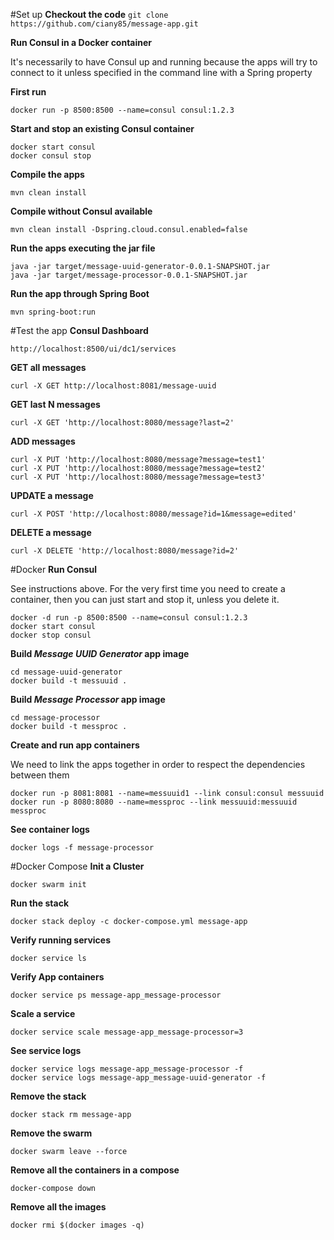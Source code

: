 #Set up
**Checkout the code**
`git clone https://github.com/ciany85/message-app.git`

**Run Consul in a Docker container**

It's necessarily to have Consul up and running because the apps will try to connect to it unless specified in the command line with a Spring property

**First run**

`docker run -p 8500:8500 --name=consul consul:1.2.3`

**Start and stop an existing Consul container**

```
docker start consul
docker consul stop
```

**Compile the apps**

`mvn clean install`

**Compile without Consul available**
 
`mvn clean install -Dspring.cloud.consul.enabled=false`

**Run the apps executing the jar file**

```
java -jar target/message-uuid-generator-0.0.1-SNAPSHOT.jar
java -jar target/message-processor-0.0.1-SNAPSHOT.jar
```

**Run the app through Spring Boot**

`mvn spring-boot:run`

#Test the app
**Consul Dashboard**

`http://localhost:8500/ui/dc1/services`

**GET all messages**

`curl -X GET http://localhost:8081/message-uuid`

**GET last N messages**

`curl -X GET 'http://localhost:8080/message?last=2'`

**ADD messages**
```
curl -X PUT 'http://localhost:8080/message?message=test1'
curl -X PUT 'http://localhost:8080/message?message=test2'
curl -X PUT 'http://localhost:8080/message?message=test3'
```

**UPDATE a message**

`curl -X POST 'http://localhost:8080/message?id=1&message=edited'`

**DELETE a message**

`curl -X DELETE 'http://localhost:8080/message?id=2'`

#Docker
**Run Consul**

See instructions above. For the very first time you need to create a container, then you can just start and stop it, unless you delete it.

```
docker -d run -p 8500:8500 --name=consul consul:1.2.3
docker start consul
docker stop consul
```

**Build *Message UUID Generator* app image**

```
cd message-uuid-generator
docker build -t messuuid .
```

**Build *Message Processor* app image**

```
cd message-processor
docker build -t messproc .
```

**Create and run app containers**

We need to link the apps together in order to respect the dependencies between them

```
docker run -p 8081:8081 --name=messuuid1 --link consul:consul messuuid
docker run -p 8080:8080 --name=messproc --link messuuid:messuuid messproc
```

**See container logs**

`docker logs -f message-processor`

#Docker Compose
**Init a Cluster**

`docker swarm init`

**Run the stack**

`docker stack deploy -c docker-compose.yml message-app`

**Verify running services**

`docker service ls`

**Verify App containers**

`docker service ps message-app_message-processor`

**Scale a service**

`docker service scale message-app_message-processor=3`

**See service logs**

```
docker service logs message-app_message-processor -f
docker service logs message-app_message-uuid-generator -f
```

**Remove the stack**

`docker stack rm message-app`

**Remove the swarm**

`docker swarm leave --force`

**Remove all the containers in a compose**

`docker-compose down`

**Remove all the images**

`docker rmi $(docker images -q)`
